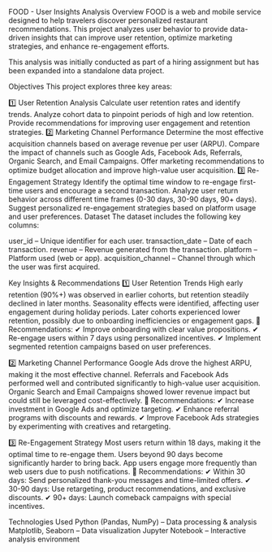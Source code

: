 FOOD - User Insights Analysis
Overview
FOOD is a web and mobile service designed to help travelers discover personalized restaurant recommendations. This project analyzes user behavior to provide data-driven insights that can improve user retention, optimize marketing strategies, and enhance re-engagement efforts.

This analysis was initially conducted as part of a hiring assignment but has been expanded into a standalone data project.

Objectives
This project explores three key areas:

1️⃣ User Retention Analysis
Calculate user retention rates and identify trends.
Analyze cohort data to pinpoint periods of high and low retention.
Provide recommendations for improving user engagement and retention strategies.
2️⃣ Marketing Channel Performance
Determine the most effective acquisition channels based on average revenue per user (ARPU).
Compare the impact of channels such as Google Ads, Facebook Ads, Referrals, Organic Search, and Email Campaigns.
Offer marketing recommendations to optimize budget allocation and improve high-value user acquisition.
3️⃣ Re-Engagement Strategy
Identify the optimal time window to re-engage first-time users and encourage a second transaction.
Analyze user return behavior across different time frames (0-30 days, 30-90 days, 90+ days).
Suggest personalized re-engagement strategies based on platform usage and user preferences.
Dataset
The dataset includes the following key columns:

user_id – Unique identifier for each user.
transaction_date – Date of each transaction.
revenue – Revenue generated from the transaction.
platform – Platform used (web or app).
acquisition_channel – Channel through which the user was first acquired.

Key Insights & Recommendations
1️⃣ User Retention Trends
High early retention (90%+) was observed in earlier cohorts, but retention steadily declined in later months.
Seasonality effects were identified, affecting user engagement during holiday periods.
Later cohorts experienced lower retention, possibly due to onboarding inefficiencies or engagement gaps.
🔹 Recommendations:
✔ Improve onboarding with clear value propositions.
✔ Re-engage users within 7 days using personalized incentives.
✔ Implement segmented retention campaigns based on user preferences.

2️⃣ Marketing Channel Performance
Google Ads drove the highest ARPU, making it the most effective channel.
Referrals and Facebook Ads performed well and contributed significantly to high-value user acquisition.
Organic Search and Email Campaigns showed lower revenue impact but could still be leveraged cost-effectively.
🔹 Recommendations:
✔ Increase investment in Google Ads and optimize targeting.
✔ Enhance referral programs with discounts and rewards.
✔ Improve Facebook Ads strategies by experimenting with creatives and retargeting.

3️⃣ Re-Engagement Strategy
Most users return within 18 days, making it the optimal time to re-engage them.
Users beyond 90 days become significantly harder to bring back.
App users engage more frequently than web users due to push notifications.
🔹 Recommendations:
✔ Within 30 days: Send personalized thank-you messages and time-limited offers.
✔ 30-90 days: Use retargeting, product recommendations, and exclusive discounts.
✔ 90+ days: Launch comeback campaigns with special incentives.

Technologies Used
Python (Pandas, NumPy) – Data processing & analysis
Matplotlib, Seaborn – Data visualization
Jupyter Notebook – Interactive analysis environment

